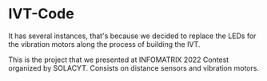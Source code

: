# IVT-Code
It has several instances, that's because we decided to replace the LEDs for the vibration motors along the process of building the IVT.

This is the project that we presented at INFOMATRIX 2022 Contest organized by SOLACYT.
Consists on distance sensors and vibration motors.
